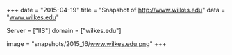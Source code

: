 
+++
date = "2015-04-19"
title = "Snapshot of http://www.wilkes.edu"
data = "www.wilkes.edu"

Server = ["IIS"]
domain = ["wilkes.edu"]

  image = "snapshots/2015_16/www.wilkes.edu.png"
+++
#
